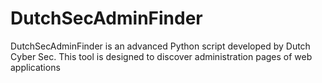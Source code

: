 # DutchSecAdminFinder
DutchSecAdminFinder is an advanced Python script developed by Dutch Cyber Sec. This tool is designed to discover administration pages of web applications
